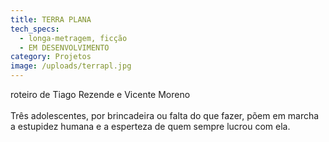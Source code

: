 ```yaml
---
title: TERRA PLANA
tech_specs:
  - longa-metragem, ficção
  - EM DESENVOLVIMENTO
category: Projetos
image: /uploads/terrapl.jpg
---
```

roteiro de Tiago Rezende e Vicente Moreno\
\
Três adolescentes, por brincadeira ou falta do que fazer, põem em marcha a estupidez humana e a esperteza de quem sempre lucrou com ela.